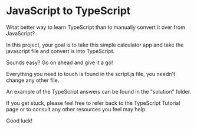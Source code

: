 
# JavaScript to TypeScript

What better way to learn TypeScript than to manually convert it over from JavaScript?

In this project, your goal is to take this simple calculator app and take the javascript file and convert is into TypeScript.

Sounds easy? Go on ahead and give it a go!

Everything you need to touch is found in the script.js file, you needn't change any other file.

An example of the TypeScript answers can be found in the "solution" folder.

If you get stuck, please feel free to refer back to the TypeScript Tutorial page or to consult any other resources you feel may help.

Good luck!
